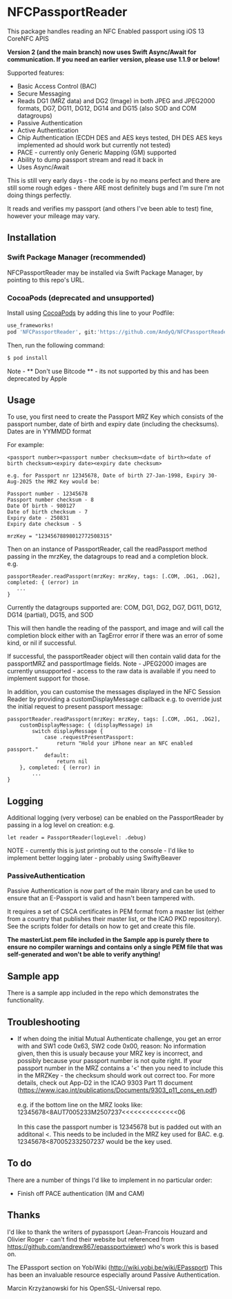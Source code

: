 # NFCPassportReader

This package handles reading an NFC Enabled passport using iOS 13 CoreNFC APIS

**Version 2 (and the main branch) now uses Swift Async/Await for communication.  If you need an earlier version, please use 1.1.9 or below!**

Supported features:
* Basic Access Control (BAC)
* Secure Messaging
* Reads DG1 (MRZ data) and DG2 (Image) in both JPEG and JPEG2000 formats, DG7, DG11, DG12, DG14 and DG15 (also SOD and COM datagroups)
* Passive Authentication
* Active Authentication
* Chip Authentication (ECDH DES and AES keys tested, DH DES AES keys implemented ad should work but currently not tested)
* PACE - currently only Generic Mapping (GM) supported
* Ability to dump passport stream and read it back in
* Uses Async/Await

This is still very early days - the code is by no means perfect and there are still some rough edges  - there ARE most definitely bugs and I'm sure I'm not doing things perfectly. 

It reads and verifies my passport (and others I've been able to test) fine, however your mileage may vary.

## Installation
### Swift Package Manager (recommended)

NFCPassportReader may be installed via Swift Package Manager, by pointing to this repo's URL.


### CocoaPods (deprecated and unsupported)

Install using [CocoaPods](http://cocoapods.org) by adding this line to your Podfile:

```ruby
use_frameworks!
pod 'NFCPassportReader', git:'https://github.com/AndyQ/NFCPassportReader.git'  
```

Then, run the following command:

```bash
$ pod install
```

Note - ** Don't use Bitcode ** - its not supported by this and has been deprecated by Apple

## Usage 
To use, you first need to create the Passport MRZ Key which consists of the passport number, date of birth and expiry date (including the checksums).
Dates are in YYMMDD format

For example:

```
<passport number><passport number checksum><date of birth><date of birth checksum><expiry date><expiry date checksum>

e.g. for Passport nr 12345678, Date of birth 27-Jan-1998, Expiry 30-Aug-2025 the MRZ Key would be:

Passport number - 12345678
Passport number checksum - 8
Date Of birth - 980127
Date of birth checksum - 7
Expiry date - 250831
Expiry date checksum - 5

mrzKey = "12345678898012772508315"
```

Then on an instance of PassportReader, call the readPassport method passing in the mrzKey, the datagroups to read and a completion block.  
e.g.

```
passportReader.readPassport(mrzKey: mrzKey, tags: [.COM, .DG1, .DG2], completed: { (error) in
   ...
}
```

Currently the datagroups supported are: COM, DG1, DG2, DG7, DG11, DG12, DG14 (partial), DG15, and SOD

This will then handle the reading of the passport, and image and will call the completion block either with an TagError error if there was an error of some kind, or nil if successful.

If successful, the passportReader object will then contain valid data for the passportMRZ and passportImage fields.
Note - JPEG2000 images are currently unsupported - access to the raw data is available if you need to implement support for those.

In addition, you can customise the messages displayed in the NFC Session Reader by providing a customDisplayMessage callback
e.g. to override just the initial request to present passport message:

```
passportReader.readPassport(mrzKey: mrzKey, tags: [.COM, .DG1, .DG2],
    customDisplayMessage: { (displayMessage) in
        switch displayMessage {
            case .requestPresentPassport:
                return "Hold your iPhone near an NFC enabled passport."
            default: 
                return nil
    }, completed: { (error) in
        ...
}
```


## Logging
Additional logging (very verbose)  can be enabled on the PassportReader by passing in a log level on creation:
e.g.

```
let reader = PassportReader(logLevel: .debug)
```

NOTE - currently this is just printing out to the console - I'd like to implement better logging later - probably using SwiftyBeaver 

### PassiveAuthentication
Passive Authentication is now part of the main library and can be used to ensure that an E-Passport is valid and hasn't been tampered with.

It requires a set of CSCA certificates in PEM format from a master list (either from a country that publishes their master list, or the ICAO PKD repository). See the scripts folder for details on how to get and create this file.

**The masterList.pem file included in the Sample app is purely there to ensure no compiler warnings and contains only a single PEM file that was self-generated and won't be able to verify anything!**

## Sample app
There is a sample app included in the repo which demonstrates the functionality.


## Troubleshooting
* If when doing the initial Mutual Authenticate challenge, you get an error with and SW1 code 0x63, SW2 code 0x00, reason: No information given, then this is usualy because your MRZ key is incorrect, and possibly because your passport number is not quite right.  If your passport number in the MRZ contains a '<' then you need to include this in the MRZKey - the checksum should work out correct too.  For more details, check out App-D2 in the ICAO 9303 Part 11 document (https://www.icao.int/publications/Documents/9303_p11_cons_en.pdf)
<br><br>e.g. if the bottom line on the MRZ looks like:
12345678<8AUT7005233M2507237<<<<<<<<<<<<<<06
<br><br>
In this case the passport number is 12345678 but is padded out with an additonal <. This needs to be included in the MRZ key used for BAC.
e.g. 12345678<870052332507237 would be the key used.



## To do
There are a number of things I'd like to implement in no particular order:
 * Finish off PACE authentication (IM and CAM)
 

## Thanks
I'd like to thank the writers of pypassport (Jean-Francois Houzard and Olivier Roger - can't find their website but referenced from https://github.com/andrew867/epassportviewer) who's work this is based on.

The EPassport section on YobiWiki (http://wiki.yobi.be/wiki/EPassport)  This has been an invaluable resource especially around Passive Authentication.

Marcin Krzyżanowski for his OpenSSL-Universal repo.

